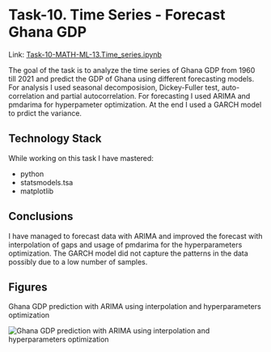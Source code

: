 # Task-10. Time Series - Forecast Ghana GDP
Link: [Task-10-MATH-ML-13.Time_series.ipynb](https://github.com/helios12/DataScienceProjects/blob/main/tasks/task-10/Task-10-MATH-ML-13.Time_series.ipynb)

The goal of the task is to analyze the time series of Ghana GDP from 1960 till 2021 and predict the GDP of Ghana using different forecasting models. For analysis I used seasonal decomposision, Dickey-Fuller test, auto-correlation and partial autocorrelation. For forecasting I used ARIMA and pmdarima for hyperpameter optimization. At the end I used a GARCH model to prdict the variance.

## Technology Stack
While working on this task I have mastered:

* python
* statsmodels.tsa
* matplotlib

## Conclusions
I have managed to forecast data with ARIMA and improved the forecast with interpolation of gaps and usage of pmdarima for the hyperparameters optimization. The GARCH model did not capture the patterns in the data possibly due to a low number of samples.

## Figures

Ghana GDP prediction with ARIMA using interpolation and hyperparameters optimization

![Ghana GDP prediction with ARIMA using interpolation and hyperparameters optimization](https://i.imgur.com/jl37Hmi.png)

